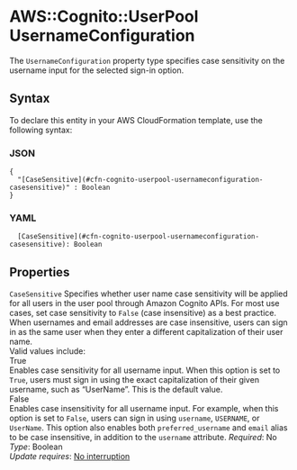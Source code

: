 # AWS::Cognito::UserPool UsernameConfiguration<a name="aws-properties-cognito-userpool-usernameconfiguration"></a>

The `UsernameConfiguration` property type specifies case sensitivity on the username input for the selected sign\-in option\.

## Syntax<a name="aws-properties-cognito-userpool-usernameconfiguration-syntax"></a>

To declare this entity in your AWS CloudFormation template, use the following syntax:

### JSON<a name="aws-properties-cognito-userpool-usernameconfiguration-syntax.json"></a>

```
{
  "[CaseSensitive](#cfn-cognito-userpool-usernameconfiguration-casesensitive)" : Boolean
}
```

### YAML<a name="aws-properties-cognito-userpool-usernameconfiguration-syntax.yaml"></a>

```
  [CaseSensitive](#cfn-cognito-userpool-usernameconfiguration-casesensitive): Boolean
```

## Properties<a name="aws-properties-cognito-userpool-usernameconfiguration-properties"></a>

`CaseSensitive`  <a name="cfn-cognito-userpool-usernameconfiguration-casesensitive"></a>
Specifies whether user name case sensitivity will be applied for all users in the user pool through Amazon Cognito APIs\. For most use cases, set case sensitivity to `False` \(case insensitive\) as a best practice\. When usernames and email addresses are case insensitive, users can sign in as the same user when they enter a different capitalization of their user name\.  
Valid values include:    
True  
Enables case sensitivity for all username input\. When this option is set to `True`, users must sign in using the exact capitalization of their given username, such as “UserName”\. This is the default value\.  
False  
Enables case insensitivity for all username input\. For example, when this option is set to `False`, users can sign in using `username`, `USERNAME`, or `UserName`\. This option also enables both `preferred_username` and `email` alias to be case insensitive, in addition to the `username` attribute\.
*Required*: No  
*Type*: Boolean  
*Update requires*: [No interruption](https://docs.aws.amazon.com/AWSCloudFormation/latest/UserGuide/using-cfn-updating-stacks-update-behaviors.html#update-no-interrupt)
